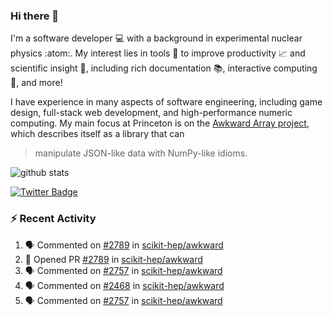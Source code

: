 ### Hi there 👋 

I'm a software developer 💻 with a background in experimental nuclear physics :atom:. My interest lies in tools :wrench: to improve productivity :chart_with_upwards_trend: and scientific insight :telescope:, including rich documentation 📚, interactive computing 🧮, and more! 

I have experience in many aspects of software engineering, including game design, full-stack web development, and high-performance numeric computing. My main focus at Princeton is on the [Awkward Array project](awkward-array.org/), which describes itself as a library that can 
> manipulate JSON-like data with NumPy-like idioms.

![github stats](https://github-readme-stats.vercel.app/api?username=agoose77&show_icons=true&hide_rank=true&hide_title=true&bg_color=30,e76445,904e95&text_color=efe3ec&icon_color=efe3ec)
<!--
**agoose77/agoose77** is a ✨ _special_ ✨ repository because its `README.md` (this file) appears on your GitHub profile.

Here are some ideas to get you started:

- 🔭 I’m currently working on ...
- 🌱 I’m currently learning ...
- 👯 I’m looking to collaborate on ...
- 🤔 I’m looking for help with ...
- 💬 Ask me about ...
- 📫 How to reach me: ...
- 😄 Pronouns: ...
- ⚡ Fun fact: ...
-->

[![Twitter Badge](https://img.shields.io/twitter/follow/agoose77?style=flat-square&logo=Twitter&logoColor=white&color=cornflowerblue)](https://twitter.com/agoose77)

### :zap: Recent Activity

<!--START_SECTION:activity-->
1. 🗣 Commented on [#2789](https://github.com/scikit-hep/awkward/pull/2789#issuecomment-1788805252) in [scikit-hep/awkward](https://github.com/scikit-hep/awkward)
2. 💪 Opened PR [#2789](https://github.com/scikit-hep/awkward/pull/2789) in [scikit-hep/awkward](https://github.com/scikit-hep/awkward)
3. 🗣 Commented on [#2757](https://github.com/scikit-hep/awkward/pull/2757#issuecomment-1788012325) in [scikit-hep/awkward](https://github.com/scikit-hep/awkward)
4. 🗣 Commented on [#2468](https://github.com/scikit-hep/awkward/issues/2468#issuecomment-1787268543) in [scikit-hep/awkward](https://github.com/scikit-hep/awkward)
5. 🗣 Commented on [#2757](https://github.com/scikit-hep/awkward/pull/2757#issuecomment-1787266674) in [scikit-hep/awkward](https://github.com/scikit-hep/awkward)
<!--END_SECTION:activity-->
